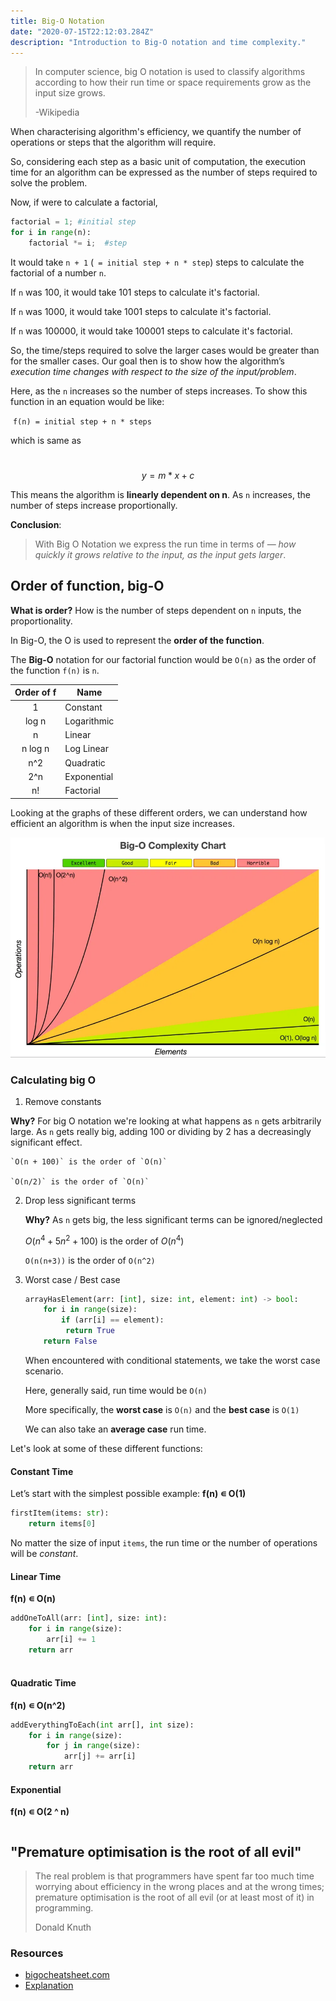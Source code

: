 ```yaml
---
title: Big-O Notation
date: "2020-07-15T22:12:03.284Z"
description: "Introduction to Big-O notation and time complexity."
---
```



> In computer science, big O notation is used to classify algorithms according to how their run time or space requirements grow as the input size grows.
>
> -Wikipedia


When characterising algorithm's efficiency, we quantify the number of operations or steps that the algorithm will require.

So, considering each step as a basic unit of computation, the execution time for an algorithm can be expressed as the number of steps required to solve the problem.

Now, if were to calculate a factorial,


```python
factorial = 1; #initial step
for i in range(n):
    factorial *= i;  #step

```

It would take `n + 1` (` = initial step + n * step`) steps to calculate the factorial of a number `n`.

If `n` was 100, it would take 101 steps to calculate it's factorial. 

If `n` was 1000, it would take 1001 steps to calculate it's factorial.

If `n` was 100000,  it would take 100001 steps to calculate it's factorial.

So, the time/steps required to solve the larger cases would be greater than for the smaller cases. Our goal then is to show how the algorithm’s *execution time changes with respect to the size of the input/problem*.

Here, as the `n` increases so the number of steps increases. To show this function in an equation would be like:

​					`f(n) = initial step + n * steps`            

which is same as 	

​					$$y = m * x + c$$

This means the algorithm is **linearly dependent on n**. As `n` increases, the number of steps increase proportionally.

**Conclusion**:

> With Big O Notation we express the run time in terms of — *how quickly it grows relative to the input, as the input gets larger*.

## Order of function, big-O

**What is order?** How is the number of steps dependent on `n` inputs, the proportionality. 

In Big-O, the O is used to represent the **order of the function**.

The **Big-O** notation for our factorial function would be `O(n)` as the order of the function `f(n)` is `n`.

| Order of f | Name        |
| :--------: | ----------- |
|     1      | Constant    |
|   log n    | Logarithmic |
|     n      | Linear      |
|  n log n   | Log Linear  |
|    n^2     | Quadratic   |
|    2^n     | Exponential |
|     n!     | Factorial   |

Looking at the graphs of these different orders, we can understand how efficient an algorithm is when the input size increases. 

![](./graph.webp)

### Calculating big O

1.  Remove constants

   **Why?** For big O notation we're looking at what happens as `n` gets arbitrarily large. As `n` gets really big, adding 100 or dividing by 2 has a decreasingly significant effect.

   

    `O(n + 100)` is the order of `O(n)`

    `O(n/2)` is the order of `O(n)`

   

2. Drop less significant terms

   **Why?**  As `n` gets big, the less significant terms can be ignored/neglected

   

    $O(n^4 + 5n^2 + 100)$ is the order of $O(n^4)$

    `O(n(n+3))` is the order of `O(n^2)`

   

3. Worst case / Best case

   ```python
   arrayHasElement(arr: [int], size: int, element: int) -> bool:
       for i in range(size): 
           if (arr[i] == element): 
            return True
       return False
   
   ```

   When encountered with conditional statements, we take the worst case scenario.

   Here, generally said, run time would be `O(n)`

   More specifically, the **worst case** is `O(n)` and the **best case** is `O(1)`

   We can also take an **average case** run time. 

Let's look at some of these different functions:

#### Constant Time

Let’s start with the simplest possible example: **f(n) ∊ O(1)** 

``` python
firstItem(items: str): 
    return items[0]

```

No matter the size of input `items`, the run time or the number of operations will be *constant*.

#### Linear Time

 **f(n) ∊ O(n)** 

```python
addOneToAll(arr: [int], size: int): 
    for i in range(size):
        arr[i] += 1
    return arr
    
```

#### Quadratic Time

 **f(n) ∊ O(n^2)** 

```python
addEverythingToEach(int arr[], int size):
    for i in range(size):
        for j in range(size): 
            arr[j] += arr[i]
    return arr    

```

#### Exponential

 **f(n) ∊ O(2 ^ n)** 

```

```





## "Premature optimisation is the root of all evil" 

> The real problem is that programmers have spent far too much time  worrying about efficiency in the wrong places and at the wrong times;  premature optimisation is the root of all evil (or at least most of it)  in programming.
>
> Donald Knuth

### Resources

- [bigocheatsheet.com](https://www.bigocheatsheet.com/)
- [Explanation](https://runestone.academy/runestone/books/published/pythonds/AlgorithmAnalysis/BigONotation.html)



